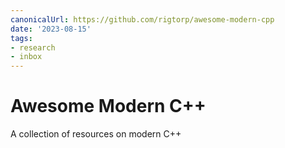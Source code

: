 ```yaml
---
canonicalUrl: https://github.com/rigtorp/awesome-modern-cpp
date: '2023-08-15'
tags:
- research
- inbox
---
```


# Awesome Modern C++

A collection of resources on modern C++